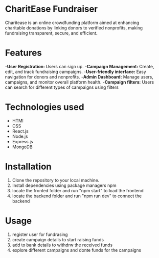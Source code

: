 # CharitEase Fundraiser

Charitease is an online crowdfunding platform aimed at enhancing charitable donations by linking donors to verified nonprofits, making fundraising transparent, secure, and efficient.

# Features
-**User Registration:** Users can sign up.
-**Campaign Management:** Create, edit, and track fundraising campaigns.
-**User-friendly interface:** Easy navigation for donors and nonprofits.
-**Admin Dashboard:** Manage users, campaigns, and monitor overall platform health.
-**Campaign filters:** Users can search for different types of campaigns using filters

# Technologies used
- HTMl
- CSS
- React.js
- Node.js
- Express.js
- MongoDB

# Installation
1. Clone the repository to your local machine.
2. Install dependencies using package managers npm
3. locate the fronted folder and run "npm start" to load the frontend
4. locate the backend folder and run "npm run dev" to connect the backend

# Usage
1. register user for fundrasing
2. create campaign details to start raising funds
3. add to bank details to withdrw the received funds
4. explore different campaigns and donte funds for the campaigns
   
   
 
